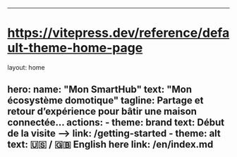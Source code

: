 ---
# https://vitepress.dev/reference/default-theme-home-page
layout: home

hero:
  name: "Mon SmartHub"
  text: "Mon écosystème domotique"
  tagline: Partage et retour d’expérience pour bâtir une maison connectée...
  actions:
    - theme: brand
      text: Début de la visite -->
      link: /getting-started
    - theme: alt
      text: 🇺🇸 / 🇬🇧 English here
      link: /en/index.md
  ---

